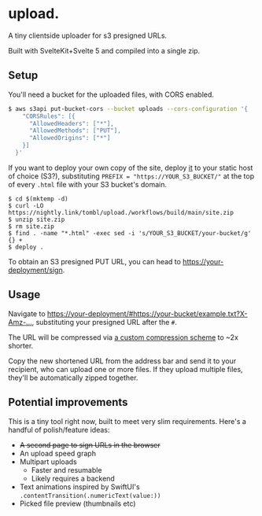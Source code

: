 # upload.

A tiny clientside uploader for s3 presigned URLs.

Built with SvelteKit+Svelte 5 and compiled into a single zip.

## Setup

You'll need a bucket for the uploaded files, with CORS enabled.

```sh
$ aws s3api put-bucket-cors --bucket uploads --cors-configuration '{
    "CORSRules": [{
      "AllowedHeaders": ["*"],
      "AllowedMethods": ["PUT"],
      "AllowedOrigins": ["*"]
    }]
  }'
```

If you want to deploy your own copy of the site, deploy
[it](https://nightly.link/tombl/upload./workflows/build/main/site.zip) to your
static host of choice (S3?), substituting `PREFIX = "https://YOUR_S3_BUCKET/"`
at the top of every `.html` file with your S3 bucket's domain.

```
$ cd $(mktemp -d)
$ curl -LO https://nightly.link/tombl/upload./workflows/build/main/site.zip
$ unzip site.zip
$ rm site.zip
$ find . -name "*.html" -exec sed -i 's/YOUR_S3_BUCKET/your-bucket/g' {} +
$ deploy .
```

To obtain an S3 presigned PUT URL, you can head to [https://your-deployment/sign](https://upload.on.tombl.net/sign).

## Usage

Navigate to
[https://your-deployment/#https://your-bucket/example.txt?X-Amz-...](https://upload.on.tombl.net/#https://your-bucket/example.txt?X-Amz-...),
substituting your presigned URL after the `#`.

The URL will be compressed via
[a custom compression scheme](https://github.com/tombl/upload./blob/main/src/lib/qpack.ts)
to ~2x shorter.

Copy the new shortened URL from the address bar and send it to your recipient,
who can upload one or more files. If they upload multiple files, they'll be
automatically zipped together.

## Potential improvements

This is a tiny tool right now, built to meet very slim requirements. Here's a
handful of polish/feature ideas:

- ~~A second page to sign URLs in the browser~~
- An upload speed graph
- Multipart uploads
  - Faster and resumable
  - Likely requires a backend
- Text animations inspired by SwiftUI's
  `.contentTransition(.numericText(value:))`
- Picked file preview (thumbnails etc)
